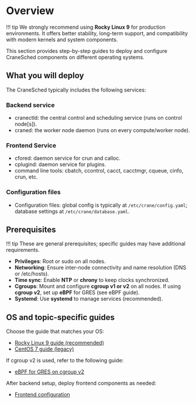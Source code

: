 # Overview

!!! tip
    We strongly recommend using **Rocky Linux 9** for production environments. It offers better stability, long-term support, and compatibility with modern kernels and system components.

This section provides step-by-step guides to deploy and configure CraneSched components on different operating systems.

## What you will deploy

The CraneSched typically includes the following services:

### Backend service
- cranectld: the central control and scheduling service (runs on control node[s]).
- craned: the worker node daemon (runs on every compute/worker node).

### Frontend Service
- cfored: daemon service for crun and calloc.
- cplugind: daemon service for plugins.
- command line tools: cbatch, ccontrol, cacct, cacctmgr, cqueue, cinfo, crun, etc.

### Configuration files

- Configuration files: global config is typically at `/etc/crane/config.yaml`; database settings at `/etc/crane/database.yaml`.

## Prerequisites

!!! tip
    These are general prerequisites; specific guides may have additional requirements.

- **Privileges**: Root or sudo on all nodes.
- **Networking**: Ensure inter-node connectivity and name resolution (DNS or /etc/hosts).
- **Time sync**: Enable **NTP** or **chrony** to keep clocks synchronized.
- **Cgroups**: Mount and configure **cgroup v1 or v2** on all nodes. If using **cgroup v2**, set up **eBPF** for GRES (see eBPF guide).
- **Systemd**: Use **systemd** to manage services (recommended).


## OS and topic-specific guides

Choose the guide that matches your OS:

- [Rocky Linux 9 guide (recommended)](<./Backend/Rocky9.md>)
- [CentOS 7 guide (legacy)](<./Backend/CentOS7.md>)

If cgroup v2 is used, refer to the following guide: 

- [eBPF for GRES on cgroup v2](<./Backend/eBPF.md>)

After backend setup, deploy frontend components as needed:

- [Frontend configuration](./Frontend.md)
